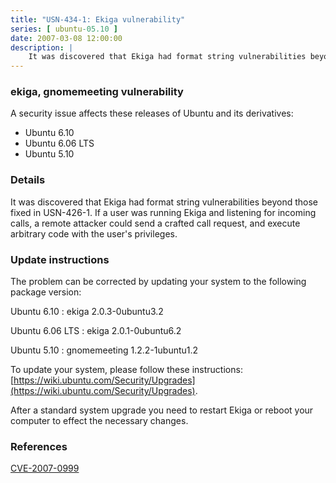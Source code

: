 ```yaml
---
title: "USN-434-1: Ekiga vulnerability"
series: [ ubuntu-05.10 ]
date: 2007-03-08 12:00:00
description: |
    It was discovered that Ekiga had format string vulnerabilities beyond  those fixed in USN-426-1.  If a user was running Ekiga and listening for  incoming calls, a remote attacker could send a crafted call request, and  execute arbitrary code with the user&#39;s privileges.
--- 
```

 
### ekiga, gnomemeeting vulnerability

A security issue affects these releases of Ubuntu and its derivatives:

* Ubuntu 6.10
* Ubuntu 6.06 LTS
* Ubuntu 5.10

### Details

It was discovered that Ekiga had format string vulnerabilities beyond those fixed in USN-426-1. If a user was running Ekiga and listening for incoming calls, a remote attacker could send a crafted call request, and execute arbitrary code with the user&#39;s privileges.

### Update instructions

The problem can be corrected by updating your system to the following package version:

Ubuntu 6.10
 : ekiga <span>2.0.3-0ubuntu3.2</span>

Ubuntu 6.06 LTS
 : ekiga <span>2.0.1-0ubuntu6.2</span>

Ubuntu 5.10
 : gnomemeeting <span>1.2.2-1ubuntu1.2</span>

To update your system, please follow these instructions: [https://wiki.ubuntu.com/Security/Upgrades](https://wiki.ubuntu.com/Security/Upgrades).

After a standard system upgrade you need to restart Ekiga or reboot your computer to effect the necessary changes.

### References

 [CVE-2007-0999](http://people.ubuntu.com/~ubuntu-security/cve/CVE-2007-0999)
 
